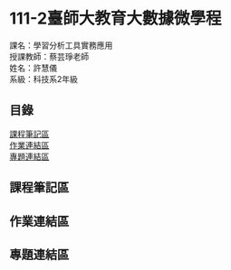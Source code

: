 # 111-2臺師大教育大數據微學程
課名：學習分析工具實務應用 <br/>
授課教師：蔡芸琤老師 <br/>
姓名：許慧儀 <br/>
系級：科技系2年級

## 目錄
[課程筆記區](https://github.com/Memory-HuiYi/LAT#%E8%AA%B2%E7%A8%8B%E7%AD%86%E8%A8%98%E5%8D%80)  
[作業連結區](https://github.com/Memory-HuiYi/LAT#%E4%BD%9C%E6%A5%AD%E9%80%A3%E7%B5%90%E5%8D%80)  
[專題連結區](https://github.com/Memory-HuiYi/LAT#%E5%B0%88%E9%A1%8C%E9%80%A3%E7%B5%90%E5%8D%80)  

## 課程筆記區
## 作業連結區
## 專題連結區
